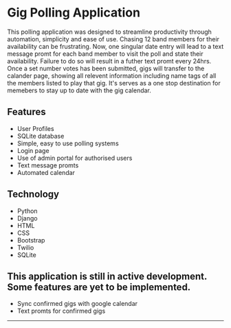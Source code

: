 <h1>Gig Polling Application</h1>

<p>
This polling application was designed to streamline productivity through automation, simplicity and ease of use.
Chasing 12 band members for their availability can be frustrating. Now, one singular date entry will lead to a text message promt for each band member to visit the poll and state their availability. Failure to do so will result in a futher text promt every 24hrs. 
Once a set number votes has been submitted, gigs will transfer to the calander page, showing all relevent information including name tags of all the members listed to play that gig. It's serves as a one stop destination for memebers to stay up to date with the gig calendar. 
</p>

<h2>
  Features
</h2>

* User Profiles
* SQLite database 
* Simple, easy to use polling systems
* Login page
* Use of admin portal for authorised users
* Text message promts
* Automated calendar

<h2>
  Technology
</h2>

* Python
* Django
* HTML
* CSS
* Bootstrap
* Twilio
* SQLite

<h2>
  This application is still in active development. Some features are yet to be implemented. 
</h2>

* Sync confirmed gigs with google calendar
* Text promts for confirmed gigs

<hr>




